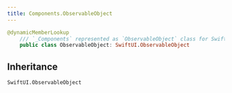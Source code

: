 ```yaml
---
title: Components.ObservableObject
---
```


``` swift
@dynamicMemberLookup
    /// `_Components` represented as `ObservableObject` class for SwiftUI requirements.
    public class ObservableObject: SwiftUI.ObservableObject 
```

## Inheritance

`SwiftUI.ObservableObject`
